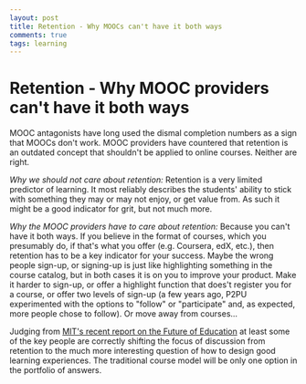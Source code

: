 ```yaml
---
layout: post
title: Retention - Why MOOCs can't have it both ways 
comments: true
tags: learning
---
```

# Retention - Why MOOC providers can't have it both ways

MOOC antagonists have long used the dismal completion numbers as a sign that MOOCs don't work. MOOC providers have countered that retention is an outdated concept that shouldn't be applied to online courses. Neither are right. 

*Why we should not care about retention:* Retention is a very limited predictor of learning. It most reliably describes the students' ability to stick with something they may or may not enjoy, or get value from. As such it might be a good indicator for grit, but not much more. 

*Why the MOOC providers have to care about retention:* Because you can't have it both ways. If you believe in the format of courses, which you presumably do, if that's what you offer (e.g. Coursera, edX, etc.), then retention has to be a key indicator for your success. Maybe the wrong people sign-up, or signing-up is just like highlighting something in the course catalog, but in both cases it is on you to improve your product. Make it harder to sign-up, or offer a highlight function that does't register you for a course, or offer two levels of sign-up (a few years ago, P2PU experimented with the options to "follow" or "participate" and, as expected, more people chose to follow). Or move away from courses... 

Judging from [MIT's recent report on the Future of Education](http://future.mit.edu/final-report) at least some of the key people are correctly shifting the focus of discussion from retention to the much more interesting question of how to design good learning experiences. The traditional course model will be only one option in the portfolio of answers. 

